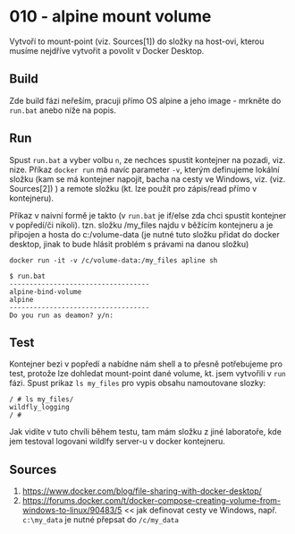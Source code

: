 # 010 - alpine mount volume
Vytvoří to mount-point (viz. Sources[1]) do složky na host-ovi, kterou musíme nejdříve vytvořit a povolit v Docker Desktop.

## Build
Zde build fázi neřeším, pracuji přímo OS alpine a jeho image - mrkněte do ```run.bat``` anebo níže na popis.

## Run
Spust ```run.bat``` a vyber volbu ```n```, ze nechces spustit kontejner na pozadi, viz. nize. Příkaz ```docker run``` má navíc parameter ```-v```, kterým definujeme lokální složku (kam se má kontejner napojit, bacha na cesty ve Windows, viz. (viz. Sources[2]) ) a remote složku (kt. lze použít pro zápis/read přímo v kontejneru).

Příkaz v naivní formě je takto (v ```run.bat``` je if/else zda chci spustit kontejner v popředí/či nikoli). tzn. složku /my_files najdu v běžícím kontejneru a je připojen a hosta do c:/volume-data (je nutné tuto složku přidat do docker desktop, jinak to bude hlásit problém s právami na danou složku)

```
docker run -it -v /c/volume-data:/my_files apline sh
```


```
$ run.bat
-----------------------------------
alpine-bind-volume
alpine
-----------------------------------
Do you run as deamon? y/n:

```

## Test
Kontejner bezi v popředí a nabídne nám shell a to přesně potřebujeme pro test, protože lze dohledat mount-point dané volume, kt. jsem vytvořili v ```run``` fázi. Spust prikaz ```ls my_files``` pro vypis obsahu namoutovane slozky:

```
/ # ls my_files/
wildfly_logging
/ #
```
Jak vidíte v tuto chvíli během testu, tam mám složku z jiné laboratoře, kde jem testoval logovani wildlfy server-u v docker kontejneru.

## Sources
1. https://www.docker.com/blog/file-sharing-with-docker-desktop/
2. https://forums.docker.com/t/docker-compose-creating-volume-from-windows-to-linux/90483/5 << jak definovat cesty ve Windows, např. ```c:\my_data``` je nutné přepsat do ```/c/my_data```